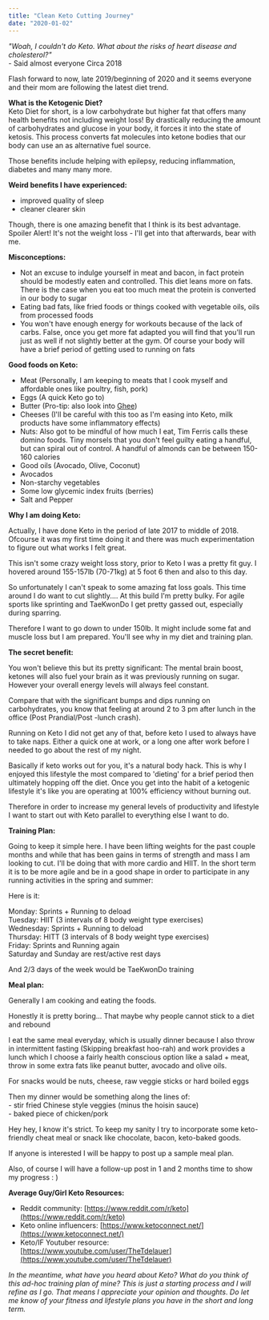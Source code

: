 ```yaml
---
title: "Clean Keto Cutting Journey"
date: "2020-01-02"
---
```


_"Woah, I couldn't do Keto. What about the risks of heart disease and cholesterol?"_  
\- Said almost everyone Circa 2018

Flash forward to now, late 2019/beginning of 2020 and it seems everyone and their mom are following the latest diet trend.

**What is the Ketogenic Diet?**  
Keto Diet for short, is a low carbohydrate but higher fat that offers many health benefits not including weight loss! By drastically reducing the amount of carbohydrates and glucose in your body, it forces it into the state of ketosis. This process converts fat molecules into ketone bodies that our body can use an as alternative fuel source.  
  
Those benefits include helping with epilepsy, reducing inflammation, diabetes and many many more.

**Weird benefits I have experienced:**

- improved quality of sleep
- cleaner clearer skin

Though, there is one amazing benefit that I think is its best advantage. Spoiler Alert! It's not the weight loss - I'll get into that afterwards, bear with me.

**Misconceptions:**

- Not an excuse to indulge yourself in meat and bacon, in fact protein should be modestly eaten and controlled. This diet leans more on fats. There is the case when you eat too much meat the protein is converted in our body to sugar
- Eating bad fats, like fried foods or things cooked with vegetable oils, oils from processed foods
- You won't have enough energy for workouts because of the lack of carbs. False, once you get more fat adapted you will find that you'll run just as well if not slightly better at the gym. Of course your body will have a brief period of getting used to running on fats

**Good foods on Keto:**

- Meat (Personally, I am keeping to meats that I cook myself and affordable ones like poultry, fish, pork)
- Eggs (A quick Keto go to)
- Butter (Pro-tip: also look into [Ghee](https://www.medicalnewstoday.com/articles/321707.php#what-is-ghee))
- Cheeses (I'll be careful with this too as I'm easing into Keto, milk products have some inflammatory effects)
- Nuts: Also got to be mindful of how much I eat, Tim Ferris calls these domino foods. Tiny morsels that you don't feel guilty eating a handful, but can spiral out of control. A handful of almonds can be between 150-160 calories
- Good oils (Avocado, Olive, Coconut)
- Avocados
- Non-starchy vegetables
- Some low glycemic index fruits (berries)
- Salt and Pepper

**Why I am doing Keto:**

Actually, I have done Keto in the period of late 2017 to middle of 2018. Ofcourse it was my first time doing it and there was much experimentation to figure out what works I felt great.

This isn't some crazy weight loss story, prior to Keto I was a pretty fit guy. I hovered around 155-157lb (70-71kg) at 5 foot 6 then and also to this day.

So unfortunately I can't speak to some amazing fat loss goals. This time around I do want to cut slightly.... At this build I'm pretty bulky. For agile sports like sprinting and TaeKwonDo I get pretty gassed out, especially during sparring.

Therefore I want to go down to under 150lb. It might include some fat and muscle loss but I am prepared. You'll see why in my diet and training plan.

**The secret benefit:**

You won't believe this but its pretty significant: The mental brain boost, ketones will also fuel your brain as it was previously running on sugar. However your overall energy levels will always feel constant.

Compare that with the significant bumps and dips running on carbohydrates, you know that feeling at around 2 to 3 pm after lunch in the office (Post Prandial/Post -lunch crash).

Running on Keto I did not get any of that, before keto I used to always have to take naps. Either a quick one at work, or a long one after work before I needed to go about the rest of my night.

Basically if keto works out for you, it's a natural body hack. This is why I enjoyed this lifestyle the most compared to 'dieting' for a brief period then ultimately hopping off the diet. Once you get into the habit of a ketogenic lifestyle it's like you are operating at 100% efficiency without burning out.

Therefore in order to increase my general levels of productivity and lifestyle I want to start out with Keto parallel to everything else I want to do.

**Training Plan:**

Going to keep it simple here. I have been lifting weights for the past couple months and while that has been gains in terms of strength and mass I am looking to cut. I'll be doing that with more cardio and HIIT. In the short term it is to be more agile and be in a good shape in order to participate in any running activities in the spring and summer:

Here is it:

Monday: Sprints + Running to deload  
Tuesday: HIIT (3 intervals of 8 body weight type exercises)  
Wednesday: Sprints + Running to deload  
Thursday: HITT (3 intervals of 8 body weight type exercises)  
Friday: Sprints and Running again  
Saturday and Sunday are rest/active rest days

And 2/3 days of the week would be TaeKwonDo training

**Meal plan:**

Generally I am cooking and eating the foods.

Honestly it is pretty boring... That maybe why people cannot stick to a diet and rebound

I eat the same meal everyday, which is usually dinner because I also throw in intermittent fasting (Skipping breakfast hoo-rah) and work provides a lunch which I choose a fairly health conscious option like a salad + meat, throw in some extra fats like peanut butter, avocado and olive oils.  
  
For snacks would be nuts, cheese, raw veggie sticks or hard boiled eggs

Then my dinner would be something along the lines of:  
\- stir fried Chinese style veggies (minus the hoisin sauce)  
\- baked piece of chicken/pork

Hey hey, I know it's strict. To keep my sanity I try to incorporate some keto-friendly cheat meal or snack like chocolate, bacon, keto-baked goods.  
  
If anyone is interested I will be happy to post up a sample meal plan.

Also, of course I will have a follow-up post in 1 and 2 months time to show my progress : )

**Average Guy/Girl Keto Resources:**

- Reddit community: [https://www.reddit.com/r/keto](https://www.reddit.com/r/keto)
- Keto online influencers: [https://www.ketoconnect.net/](https://www.ketoconnect.net/)
- Keto/IF Youtuber resource: [https://www.youtube.com/user/TheTdelauer](https://www.youtube.com/user/TheTdelauer)

_In the meantime, what have you heard about Keto?_ _What do you think of this ad-hoc training plan of mine? This is just a starting process and I will refine as I go. That means I appreciate your opinion and thoughts_. _Do let me know of your fitness and lifestyle plans you have in the short and long term._
